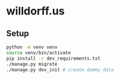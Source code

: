 # willdorff.us

## Setup

```sh
python -m venv venv
source venv/bin/activate
pip install -r dev_requirements.txt
./manage.py migrate
./manage.py dev_init # create dummy data
```
